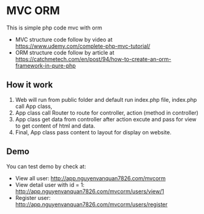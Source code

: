 # MVC ORM
This is simple php code mvc with orm
- MVC structure code follow by video at https://www.udemy.com/complete-php-mvc-tutorial/
- ORM structure code follow by article at https://catchmetech.com/en/post/94/how-to-create-an-orm-framework-in-pure-php

## How it work
1. Web will run from public folder and default run index.php file, index.php call App class, 
2. App class call Router to route for controller, action (method in controller)
3. App class get data from controller after action excute and pass for view to get content of html and data.
4. Final, App class pass content to layout for display on website.

## Demo
You can test demo by check at:
- View all user: http://app.nguyenvanquan7826.com/mvcorm
- View detail user with id = 1: http://app.nguyenvanquan7826.com/mvcorm/users/view/1
- Register user: http://app.nguyenvanquan7826.com/mvcorm/users/register
